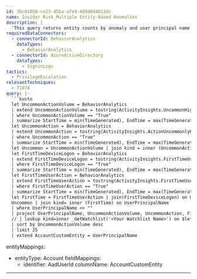 ```yaml
---
id: 3bc01058-ce23-45ba-a7e9-409d844b12dc
name: Insider Risk_Multiple Entity-Based Anomalies
description: |
  'This query returns entity counts by anomaly and user principal name including ranges for start/end time observed (watchlists configurable). For more information, see https://docs.microsoft.com/azure/sentinel/watchlists'
requiredDataConnectors:
  - connectorId: BehaviorAnalytics
    dataTypes:
      - BehaviorAnalytics
  - connectorId: AzureActiveDirectory
    dataTypes:
      - SigninLogs
tactics:
  - PrivilegeEscalation
relevantTechniques:
  - T1078
query: |-
  ```kusto
  let UncommonActionVolume = BehaviorAnalytics
  | extend UncommonActionVolume = tostring(ActivityInsights.UncommonHighVolumeOfActions)
  | where UncommonActionVolume == "True"
  | summarize StartTime = min(TimeGenerated), EndTime = max(TimeGenerated), ActivityType = make_set(ActivityType), make_set(ActionType), UncommonActionVolume = countif(UncommonActionVolume=="True") by UserPrincipalName;
  let UncommonAction = BehaviorAnalytics
  | extend UncommonAction = tostring(ActivityInsights.ActionUncommonlyPerformedByUser)
  | where UncommonAction == "True"
  | summarize StartTime = min(TimeGenerated), EndTime = max(TimeGenerated), ActivityType = make_set(ActivityType), make_set(ActionType), UncommonAction = countif(UncommonAction=="True") by UserPrincipalName;
  let Uncommon = UncommonActionVolume | join kind = inner (UncommonAction) on UserPrincipalName;
  let FirstTimeDeviceLogon = BehaviorAnalytics
  | extend FirstTimeDeviceLogon = tostring(ActivityInsights.FirstTimeUserLoggedOnToDevice)
  | where FirstTimeDeviceLogon == "True"
  | summarize StartTime = min(TimeGenerated), EndTime = max(TimeGenerated), ActivityType = make_set(ActivityType), make_set(ActionType), FirstTimeDeviceLogon = countif(FirstTimeDeviceLogon=="True") by UserPrincipalName;
  let FirstTimeUserAction = BehaviorAnalytics
  | extend FirstTimeUserAction = tostring(ActivityInsights.FirstTimeUserPerformedAction)
  | where FirstTimeUserAction == "True"
  | summarize StartTime = min(TimeGenerated), EndTime = max(TimeGenerated), ActivityType = make_set(ActivityType), make_set(ActionType), FirstTimeUserAction = countif(FirstTimeUserAction=="True") by UserPrincipalName;
  let FirstTime = FirstTimeUserAction | join(FirstTimeDeviceLogon) on UserPrincipalName;
  Uncommon | join kind= inner (FirstTime) on UserPrincipalName
  | where UserPrincipalName <> ""
  | project UserPrincipalName, UncommonActionVolume, UncommonAction, FirstTimeUserAction, FirstTimeDeviceLogon, StartTime, EndTime, ActivityType,set_ActionType
  // | lookup kind=inner _GetWatchlist('<Your Watchlist Name>') on $left.UserPrincipalName == $right.SearchKey
  | sort by UncommonActionVolume desc
  | limit 25
  | extend AccountCustomEntity = UserPrincipalName
  ```
entityMappings:
  - entityType: Account
    fieldMappings:
      - identifier: AadUserId
        columnName: AccountCustomEntity
---
```


